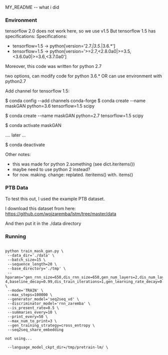 MY_README -- what i did



### Environment 


tensorflow 2.0 does not work here, so we use v1.5
But tensorflow 1.5 has specifications:
Specifications:

  - tensorflow=1.5 -> python[version='2.7.*|3.5.*|3.6.*']
  - tensorflow=1.5 -> python[version='>=2.7,<2.8.0a0|>=3.5,<3.6.0a0|>=3.6,<3.7.0a0']

Moreover, this code was written for python 2.7

two options, can modify code for python 3.6.* OR can use environment with python2.7


Add channel for tensorflow 1.5:

$ conda config --add channels conda-forge
$ conda create --name maskGAN python=3.6 tensorflow=1.5 scipy


$ conda create --name maskGAN python=2.7 tensorflow=1.5 scipy

$ conda activate maskGAN



.... later ...

$ conda deactivate


Other notes:
-  this was made for python 2.something (see dict.iteritems())
- maybe need to use python 2 instead?
- for now. making. change: replated. iteritems() with. items()


### PTB Data

To test this out, I used the example PTB dataset.

I download this dataset from here:  https://github.com/wojzaremba/lstm/tree/master/data

And then put it in the ./data directory



### Running

```

python train_mask_gan.py \
 --data_dir='./data' \
 --batch_size=15 \
 --sequence_length=20 \
 --base_directory='./tmp' \
 --hparams="gen_rnn_size=650,dis_rnn_size=650,gen_num_layers=2,dis_num_layers=2,gen_learning_rate=0.00074876,dis_learning_rate=5e-4,baseline_decay=0.99,dis_train_iterations=1,gen_learning_rate_decay=0.95" \
 --mode='TRAIN' \
 --max_steps=100000 \
 --generator_model='seq2seq_vd' \
 --discriminator_model='rnn_zaremba' \
 --is_present_rate=0.5 \
 --summaries_every=10 \
 --print_every=50 \
 --max_num_to_print=3 \
 --gen_training_strategy=cross_entropy \
 --seq2seq_share_embedding

not using...

 --language_model_ckpt_dir=/tmp/pretrain-lm/ \

```

